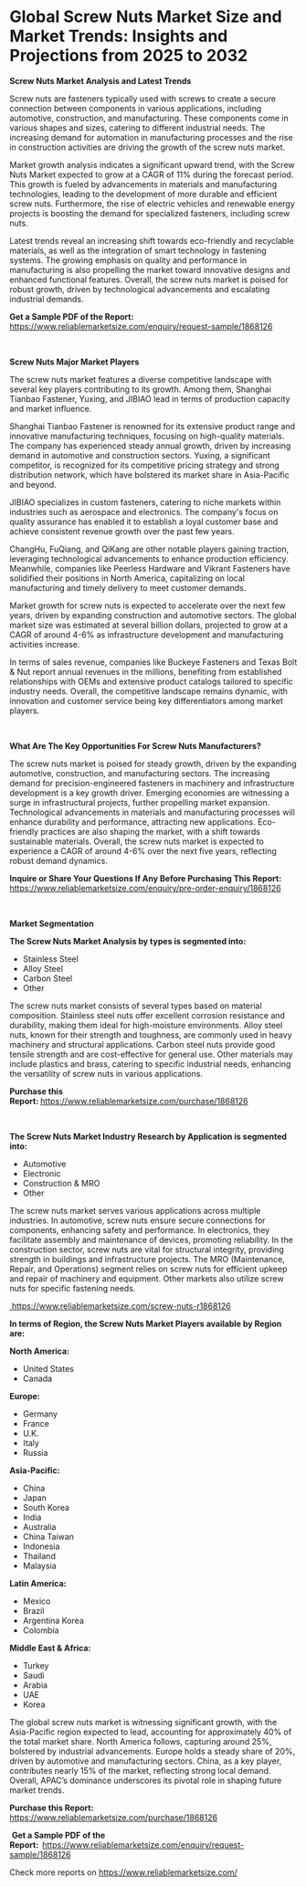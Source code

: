 <p><h1>Global Screw Nuts Market Size and Market Trends: Insights and Projections from 2025 to 2032</h1></p><p><strong>Screw Nuts Market Analysis and Latest Trends</strong></p>
<p><p>Screw nuts are fasteners typically used with screws to create a secure connection between components in various applications, including automotive, construction, and manufacturing. These components come in various shapes and sizes, catering to different industrial needs. The increasing demand for automation in manufacturing processes and the rise in construction activities are driving the growth of the screw nuts market.</p><p>Market growth analysis indicates a significant upward trend, with the Screw Nuts Market expected to grow at a CAGR of 11% during the forecast period. This growth is fueled by advancements in materials and manufacturing technologies, leading to the development of more durable and efficient screw nuts. Furthermore, the rise of electric vehicles and renewable energy projects is boosting the demand for specialized fasteners, including screw nuts.</p><p>Latest trends reveal an increasing shift towards eco-friendly and recyclable materials, as well as the integration of smart technology in fastening systems. The growing emphasis on quality and performance in manufacturing is also propelling the market toward innovative designs and enhanced functional features. Overall, the screw nuts market is poised for robust growth, driven by technological advancements and escalating industrial demands.</p></p>
<p><strong>Get a Sample PDF of the Report:&nbsp;</strong> <a href="https://www.reliablemarketsize.com/enquiry/request-sample/1868126?utm_campaign=1998&utm_medium=2&utm_source=Github&utm_content=ia&utm_term=19022025&utm_id=screw-nuts">https://www.reliablemarketsize.com/enquiry/request-sample/1868126</a></p>
<p>&nbsp;</p>
<p><strong>Screw Nuts Major Market Players</strong></p>
<p><p>The screw nuts market features a diverse competitive landscape with several key players contributing to its growth. Among them, Shanghai Tianbao Fastener, Yuxing, and JIBIAO lead in terms of production capacity and market influence. </p><p>Shanghai Tianbao Fastener is renowned for its extensive product range and innovative manufacturing techniques, focusing on high-quality materials. The company has experienced steady annual growth, driven by increasing demand in automotive and construction sectors. Yuxing, a significant competitor, is recognized for its competitive pricing strategy and strong distribution network, which have bolstered its market share in Asia-Pacific and beyond.</p><p>JIBIAO specializes in custom fasteners, catering to niche markets within industries such as aerospace and electronics. The company's focus on quality assurance has enabled it to establish a loyal customer base and achieve consistent revenue growth over the past few years.</p><p>ChangHu, FuQiang, and QiKang are other notable players gaining traction, leveraging technological advancements to enhance production efficiency. Meanwhile, companies like Peerless Hardware and Vikrant Fasteners have solidified their positions in North America, capitalizing on local manufacturing and timely delivery to meet customer demands.</p><p>Market growth for screw nuts is expected to accelerate over the next few years, driven by expanding construction and automotive sectors. The global market size was estimated at several billion dollars, projected to grow at a CAGR of around 4-6% as infrastructure development and manufacturing activities increase.</p><p>In terms of sales revenue, companies like Buckeye Fasteners and Texas Bolt & Nut report annual revenues in the millions, benefiting from established relationships with OEMs and extensive product catalogs tailored to specific industry needs. Overall, the competitive landscape remains dynamic, with innovation and customer service being key differentiators among market players.</p></p>
<p>&nbsp;</p>
<p><strong>What Are The Key Opportunities For Screw Nuts Manufacturers?</strong></p>
<p><p>The screw nuts market is poised for steady growth, driven by the expanding automotive, construction, and manufacturing sectors. The increasing demand for precision-engineered fasteners in machinery and infrastructure development is a key growth driver. Emerging economies are witnessing a surge in infrastructural projects, further propelling market expansion. Technological advancements in materials and manufacturing processes will enhance durability and performance, attracting new applications. Eco-friendly practices are also shaping the market, with a shift towards sustainable materials. Overall, the screw nuts market is expected to experience a CAGR of around 4-6% over the next five years, reflecting robust demand dynamics.</p></p>
<p><strong>Inquire or Share Your Questions If Any Before Purchasing This Report:</strong> <a href="https://www.reliablemarketsize.com/enquiry/pre-order-enquiry/1868126?utm_campaign=1998&utm_medium=2&utm_source=Github&utm_content=ia&utm_term=19022025&utm_id=screw-nuts">https://www.reliablemarketsize.com/enquiry/pre-order-enquiry/1868126</a></p>
<p>&nbsp;</p>
<p><strong>Market Segmentation</strong></p>
<p><strong>The Screw Nuts Market Analysis by types is segmented into:</strong></p>
<p><ul><li>Stainless Steel</li><li>Alloy Steel</li><li>Carbon Steel</li><li>Other</li></ul></p>
<p><p>The screw nuts market consists of several types based on material composition. Stainless steel nuts offer excellent corrosion resistance and durability, making them ideal for high-moisture environments. Alloy steel nuts, known for their strength and toughness, are commonly used in heavy machinery and structural applications. Carbon steel nuts provide good tensile strength and are cost-effective for general use. Other materials may include plastics and brass, catering to specific industrial needs, enhancing the versatility of screw nuts in various applications.</p></p>
<p><strong>Purchase this Report:&nbsp;</strong><a href="https://www.reliablemarketsize.com/purchase/1868126?utm_campaign=1998&utm_medium=2&utm_source=Github&utm_content=ia&utm_term=19022025&utm_id=screw-nuts">https://www.reliablemarketsize.com/purchase/1868126</a></p>
<p>&nbsp;</p>
<p><strong>The Screw Nuts Market Industry Research by Application is segmented into:</strong></p>
<p><ul><li>Automotive</li><li>Electronic</li><li>Construction & MRO</li><li>Other</li></ul></p>
<p><p>The screw nuts market serves various applications across multiple industries. In automotive, screw nuts ensure secure connections for components, enhancing safety and performance. In electronics, they facilitate assembly and maintenance of devices, promoting reliability. In the construction sector, screw nuts are vital for structural integrity, providing strength in buildings and infrastructure projects. The MRO (Maintenance, Repair, and Operations) segment relies on screw nuts for efficient upkeep and repair of machinery and equipment. Other markets also utilize screw nuts for specific fastening needs.</p></p>
<p><a href="https://www.reliablemarketsize.com/screw-nuts-r1868126?utm_campaign=1998&utm_medium=2&utm_source=Github&utm_content=ia&utm_term=19022025&utm_id=screw-nuts">&nbsp;https://www.reliablemarketsize.com/screw-nuts-r1868126</a></p>
<p><strong>In terms of Region, the Screw Nuts Market Players available by Region are:</strong></p>
<p>
    <p> <strong> North America: </strong>
        <ul>
            <li>United States</li>
            <li>Canada</li>
        </ul>
        </p> 
    <p> <strong> Europe: </strong>
        <ul>
            <li>Germany</li>
            <li>France</li>
            <li>U.K.</li>
            <li>Italy</li>
            <li>Russia</li>
        </ul>
        </p> 
    <p> <strong> Asia-Pacific: </strong>
        <ul>
            <li>China</li>
            <li>Japan</li>
            <li>South Korea</li>
            <li>India</li>
            <li>Australia</li>
            <li>China Taiwan</li>
            <li>Indonesia</li>
            <li>Thailand</li>
            <li>Malaysia</li>
        </ul>
        </p> 
    <p> <strong> Latin America: </strong>
        <ul>
            <li>Mexico</li>
            <li>Brazil</li>
            <li>Argentina Korea</li>
            <li>Colombia</li>
        </ul>
        </p> 
    <p> <strong> Middle East & Africa: </strong>
        <ul>
            <li>Turkey</li>
            <li>Saudi</li>
            <li>Arabia</li>
            <li>UAE</li>
            <li>Korea</li>
        </ul>
    </p>
    </p>
<p><p>The global screw nuts market is witnessing significant growth, with the Asia-Pacific region expected to lead, accounting for approximately 40% of the total market share. North America follows, capturing around 25%, bolstered by industrial advancements. Europe holds a steady share of 20%, driven by automotive and manufacturing sectors. China, as a key player, contributes nearly 15% of the market, reflecting strong local demand. Overall, APAC’s dominance underscores its pivotal role in shaping future market trends.</p></p>
<p><strong>Purchase this Report: </strong><a href="https://www.reliablemarketsize.com/purchase/1868126?utm_campaign=1998&utm_medium=2&utm_source=Github&utm_content=ia&utm_term=19022025&utm_id=screw-nuts">https://www.reliablemarketsize.com/purchase/1868126</a></p>
<p>&nbsp;<strong>Get a Sample PDF of the Report:&nbsp;&nbsp;</strong><a href="https://www.reliablemarketsize.com/enquiry/request-sample/1868126?utm_campaign=1998&utm_medium=2&utm_source=Github&utm_content=ia&utm_term=19022025&utm_id=screw-nuts">https://www.reliablemarketsize.com/enquiry/request-sample/1868126</a></p>
<p><strong></strong></p>
<p>Check more reports on <a href="https://www.reliablemarketsize.com/?utm_campaign=1998&utm_medium=2&utm_source=Github&utm_content=ia&utm_term=19022025&utm_id=screw-nuts">https://www.reliablemarketsize.com/</a></p>